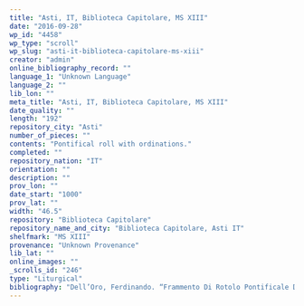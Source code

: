 ```yaml
---
title: "Asti, IT, Biblioteca Capitolare, MS XIII"
date: "2016-09-28"
wp_id: "4458"
wp_type: "scroll"
wp_slug: "asti-it-biblioteca-capitolare-ms-xiii"
creator: "admin"
online_bibliography_record: ""
language_1: "Unknown Language"
language_2: ""
lib_lon: ""
meta_title: "Asti, IT, Biblioteca Capitolare, MS XIII"
date_quality: ""
length: "192"
repository_city: "Asti"
number_of_pieces: ""
contents: "Pontifical roll with ordinations."
completed: ""
repository_nation: "IT"
orientation: ""
description: ""
prov_lon: ""
date_start: "1000"
prov_lat: ""
width: "46.5"
repository: "Biblioteca Capitolare"
repository_name_and_city: "Biblioteca Capitolare, Asti IT"
shelfmark: "MS XIII"
provenance: "Unknown Provenance"
lib_lat: ""
online_images: ""
_scrolls_id: "246"
type: "Liturgical"
bibliography: "Dell’Oro, Ferdinando. “Frammento Di Rotolo Pontificale Del Secolo XI (Asti, Bibl. Capit., Cod. XIII).” Studia Anselmiana 95 (1988): 177–204.<br/> Suski, Andrzej Wojciech, Giacomo Baroffio, and Manlio Sodi. “Rotoli Liturgici Medievali (Secoli VII-XV). Censimento E Bibliografia.” Revista Liturgica 101, no. 3 (2014): 603–21."
---
```



